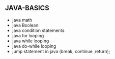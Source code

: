 ## JAVA-BASICS 
* java math 
* java Boolean  
* java condition statements
* java for looping
* java while looping
* java do-while looping
* jump statement in java
 (break, continue ,return);
